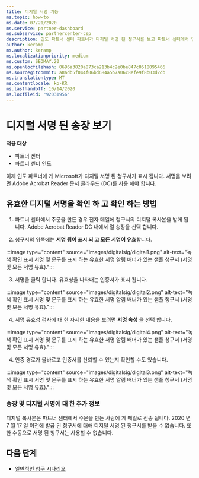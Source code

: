```yaml
---
title: 디지털 서명 기능
ms.topic: how-to
ms.date: 07/21/2020
ms.service: partner-dashboard
ms.subservice: partnercenter-csp
description: 인도 파트너 센터 파트너가 디지털 서명 된 청구서를 보고 파트너 센터에서 만든 주문에 대해 청구서의 디지털 복사본을 받을 수 있는 방법을 알아봅니다.
author: keramp
ms.author: keramp
ms.localizationpriority: medium
ms.custom: SEOMAY.20
ms.openlocfilehash: 0696a3820a873ca213b4c2e0be847c0518095466
ms.sourcegitcommit: a8adb5f044f06bd684a5b7a06c8efe9f8b03d2db
ms.translationtype: MT
ms.contentlocale: ko-KR
ms.lasthandoff: 10/14/2020
ms.locfileid: "92031956"
---
```

# <a name="view-digitally-signed-invoices"></a>디지털 서명 된 송장 보기

**적용 대상**

- 파트너 센터
- 파트너 센터 인도


이제 인도 파트너에 게 Microsoft가 디지털 서명 된 청구서가 표시 됩니다. 서명을 보려면 Adobe Acrobat Reader 문서 클라우드 (DC)를 사용 해야 합니다.

## <a name="how-to-view-and-insure-a-valid-digital-signature"></a>유효한 디지털 서명을 확인 하 고 확인 하는 방법


1. 파트너 센터에서 주문을 만든 경우 전자 메일에 청구서의 디지털 복사본을 받게 됩니다. Adobe Acrobat Reader DC 내에서 열 송장을 선택 합니다.


2. 청구서의 위쪽에는 **서명 됨이 표시 되 고 모든 서명이 유효**합니다.
 
 :::image type="content" source="images/digitalsig/digital1.png" alt-text="녹색 확인 표시 서명 및 문구를 표시 하는 유효한 서명 알림 배너가 있는 샘플 청구서 (서명 및 모든 서명 유효).":::

3. 서명을 클릭 합니다. 유효성을 나타내는 인증서가 표시 됩니다.

:::image type="content" source="images/digitalsig/digital2.png" alt-text="녹색 확인 표시 서명 및 문구를 표시 하는 유효한 서명 알림 배너가 있는 샘플 청구서 (서명 및 모든 서명 유효)."::: 

4. 서명 유효성 검사에 대 한 자세한 내용을 보려면 **서명 속성** 을 선택 합니다.

:::image type="content" source="images/digitalsig/digital4.png" alt-text="녹색 확인 표시 서명 및 문구를 표시 하는 유효한 서명 알림 배너가 있는 샘플 청구서 (서명 및 모든 서명 유효)."::: 

4. 인증 경로가 올바르고 인증서를 신뢰할 수 있는지 확인할 수도 있습니다.

 :::image type="content" source="images/digitalsig/digital3.png" alt-text="녹색 확인 표시 서명 및 문구를 표시 하는 유효한 서명 알림 배너가 있는 샘플 청구서 (서명 및 모든 서명 유효).":::

### <a name="additional-information-on-invoices-and-digital-signatures"></a>송장 및 디지털 서명에 대 한 추가 정보

디지털 복사본은 파트너 센터에서 주문을 만든 사람에 게 메일로 전송 됩니다. 2020 년 7 월 17 일 이전에 발급 된 청구서에 대해 디지털 서명 된 청구서를 받을 수 없습니다. 또한 수동으로 서명 된 청구서는 사용할 수 없습니다.

## <a name="next-steps"></a>다음 단계

- [일반적인 청구 시나리오](common-billing-scenarios.md)